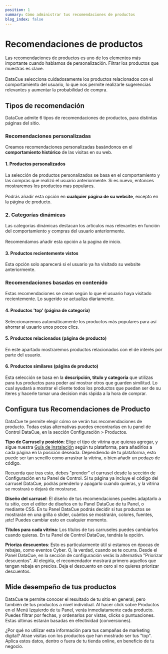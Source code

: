 ```yaml
---
position: 1
summary: Cómo administrar tus recomendaciones de productos
blog_index: false
---
```

# Recomendaciones de productos

Las recomendaciones de productos es uno de los elementos más importante cuando hablamos de personalización. Filtrar los productos que muestras es clave.\
\
DataCue selecciona cuidadosamente los productos relacionados con el comportamiento del usuario, lo que nos permite realizarle sugerencias relevantes y aumentar la probabilidad de compra.  

## Tipos de recomendación

DataCue admite 6 tipos de recomendaciones de productos, para distintas páginas del sitio.

### Recomendaciones personalizadas

Creamos recomendaciones personalizadas basándonos en el **comportamiento histórico** de las visitas en su web. 

#### 1. Productos personalizados

La selección de productos personalizados se basa en el comportamiento y las compras que realizó el usuario anteriormente. Si es nuevo, entonces mostraremos los productos mas populares.\
\
Podrás añadir esta opción en **cualquier página de su website**, excepto en la página de producto.

### 2. Categorías dinámicas

Las categorías dinámicas destacan los artículos mas relevantes en función del comportamiento y compras del usuario anteriormente.\
\
Recomendamos añadir esta opción a la pagina de inicio.

#### 3. Productos recientemente vistos

Esta opción solo aparecerá si el usuario ya ha visitado su website anteriormente.  

### Recomendaciones basadas en contenido

Estas recomendaciones se crean según lo que el usuario haya visitado recientemente. Lo sugerido se actualiza diariamente. 

#### 4. Productos 'top' (página de categoría)

Seleccionaremos automáticamente los productos más populares para así ahorrar al usuario unos pocos clics.

#### 5. Productos relacionados (página de producto)

En este apartado mostraremos productos relacionados con el de interés por parte del usuario. 

#### 6. Productos similares (página de producto)

Esta selección se basa en la **descripción, título y categoría** que utilizas para tus productos para poder así mostrar otros que guarden similitud. Lo cual ayudará a mostrar el cliente todos los productos que puedan ser de su iteres y hacerle tomar una decision más rápida a la hora de comprar. 

## Configura tus Recomendaciones de Producto

DataCue te permite elegir cómo se verán tus recomendaciones de producto. Todas estas alternativas puedes encontrarlas en tu panel de Control DataCue, en la sección Configuración > Productos.

**Tipo de Carrusel y posición**: Elige el tipo de vitrina que quieras agregar, y sigue nuestra [Guía de Instalación](https://help.datacue.co/es/install/) según tu plataforma, para añadirlos a cada página en la posición deseada. Dependiendo de tu plataforma, esto puede ser tan sencillo como arrastrar la vitrina, o bien añadir un pedazo de código.

Recuerda que tras esto, debes "prender" el carrusel desde la sección de Configuración en tu Panel de Control. Si tu página ya incluye el código del carrusel DataCue, podrás prenderlo y apagarlo cuando quieras, y la vitrina se mostrará o dejará de mostrarse.

**Diseño del carrusel**: El diseño de tus recomendaciones puedes adaptarlo a tu sitio, con el editor de diseños en tu Panel DataCue de tu Panel, o mediante CSS. En tu Panel DataCue podrás decidir si tus productos se mostrarán en una grilla o slider, cuántos se mostrarán, colores, fuentes, ¡etc! Puedes cambiar esto en cualquier momento.

**Títulos para cada vitrina**: Los títulos de tus carruseles puedes cambiarlos cuando quieras. En tu Panel de Control DataCue, tendrás la opción.

**Prioriza descuentos**: Esto es particularmente útil si estamos en épocas de rebajas, como eventos Cyber. O, la verdad, cuando se te ocurra. Desde el Panel DataCue, en la sección de configuración verás la alternativa "Priorizar descuentos". Al elegirla, el recomendador mostrará primero aquellos que tengan rebaja en precios. Deja el descuento en cero si no quieres priorizar descuentos.

## Mide desempeño de tus productos

DataCue te permite conocer el resultado de tu sitio en general, pero también de tus productos a nivel individual. Al hacer click sobre Productos en el Menú Izquierdo de tu Panel, verás inmediatamente cada producto. Puedes filtrar por fechas, y ordenarlos por vistas, clicks o puntuaciones. Estas últimas estarán basadas en efectividad (conversiones).

¿Por qué no utilizar esta información para tus campañas de marketing digital? Atrae visitas con los productos que han mostrado ser tus "top". Aplica estos datos, dentro o fuera de tu tienda online, en beneficio de tu negocio.